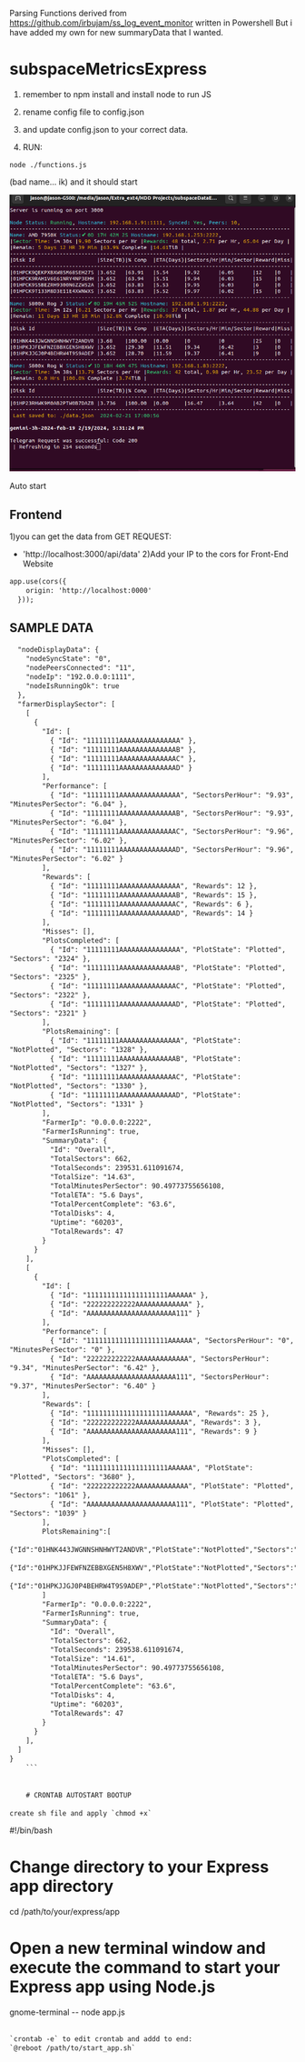 Parsing Functions derived from https://github.com/irbujam/ss_log_event_monitor written in Powershell
But i have added my own for new summaryData that I wanted.

# subspaceMetricsExpress

1) remember to npm install and install node to run JS

2) rename config file to  config.json
3) and update config.json to your correct data.

4) RUN: 
```
node ./functions.js
```
 (bad name... ik) and it should start
 
![CLI IMG](https://raw.githubusercontent.com/jw287962/subspaceMetricsExpress/main/CLI.png)
 
 Auto start
 
## Frontend
1)you can get the data from GET REQUEST: 
- 'http://localhost:3000/api/data'
2)Add your IP to the cors for Front-End Website
```
app.use(cors({
    origin: 'http://localhost:0000'
  }));
```

## SAMPLE DATA
```{
  "nodeDisplayData": {
    "nodeSyncState": "0",
    "nodePeersConnected": "11",
    "nodeIp": "192.0.0.0:1111",
    "nodeIsRunningOk": true
  },
  "farmerDisplaySector": [
    [
      {
        "Id": [
          { "Id": "11111111AAAAAAAAAAAAAAA" },
          { "Id": "11111111AAAAAAAAAAAAAAB" },
          { "Id": "11111111AAAAAAAAAAAAAAC" },
          { "Id": "11111111AAAAAAAAAAAAAAD" }
        ],
        "Performance": [
          { "Id": "11111111AAAAAAAAAAAAAAA", "SectorsPerHour": "9.93", "MinutesPerSector": "6.04" },
          { "Id": "11111111AAAAAAAAAAAAAAB", "SectorsPerHour": "9.93", "MinutesPerSector": "6.04" },
          { "Id": "11111111AAAAAAAAAAAAAAC", "SectorsPerHour": "9.96", "MinutesPerSector": "6.02" },
          { "Id": "11111111AAAAAAAAAAAAAAD", "SectorsPerHour": "9.96", "MinutesPerSector": "6.02" }
        ],
        "Rewards": [
          { "Id": "11111111AAAAAAAAAAAAAAA", "Rewards": 12 },
          { "Id": "11111111AAAAAAAAAAAAAAB", "Rewards": 15 },
          { "Id": "11111111AAAAAAAAAAAAAAC", "Rewards": 6 },
          { "Id": "11111111AAAAAAAAAAAAAAD", "Rewards": 14 }
        ],
        "Misses": [],
        "PlotsCompleted": [
          { "Id": "11111111AAAAAAAAAAAAAAA", "PlotState": "Plotted", "Sectors": "2324" },
          { "Id": "11111111AAAAAAAAAAAAAAB", "PlotState": "Plotted", "Sectors": "2325" },
          { "Id": "11111111AAAAAAAAAAAAAAC", "PlotState": "Plotted", "Sectors": "2322" },
          { "Id": "11111111AAAAAAAAAAAAAAD", "PlotState": "Plotted", "Sectors": "2321" }
        ],
        "PlotsRemaining": [
          { "Id": "11111111AAAAAAAAAAAAAAA", "PlotState": "NotPlotted", "Sectors": "1328" },
          { "Id": "11111111AAAAAAAAAAAAAAB", "PlotState": "NotPlotted", "Sectors": "1327" },
          { "Id": "11111111AAAAAAAAAAAAAAC", "PlotState": "NotPlotted", "Sectors": "1330" },
          { "Id": "11111111AAAAAAAAAAAAAAD", "PlotState": "NotPlotted", "Sectors": "1331" }
        ],
        "FarmerIp": "0.0.0.0:2222",
        "FarmerIsRunning": true,
        "SummaryData": {
          "Id": "Overall",
          "TotalSectors": 662,
          "TotalSeconds": 239531.611091674,
          "TotalSize": "14.63",
          "TotalMinutesPerSector": 90.49773755656108,
          "TotalETA": "5.6 Days",
          "TotalPercentComplete": "63.6",
          "TotalDisks": 4,
          "Uptime": "60203",
          "TotalRewards": 47
        }
      }
    ],
    [
      {
        "Id": [
          { "Id": "11111111111111111111AAAAAA" },
          { "Id": "222222222222AAAAAAAAAAAAA" },
          { "Id": "AAAAAAAAAAAAAAAAAAAAAA111" }
        ],
        "Performance": [
          { "Id": "11111111111111111111AAAAAA", "SectorsPerHour": "0", "MinutesPerSector": "0" },
          { "Id": "222222222222AAAAAAAAAAAAA", "SectorsPerHour": "9.34", "MinutesPerSector": "6.42" },
          { "Id": "AAAAAAAAAAAAAAAAAAAAAA111", "SectorsPerHour": "9.37", "MinutesPerSector": "6.40" }
        ],
        "Rewards": [
          { "Id": "11111111111111111111AAAAAA", "Rewards": 25 },
          { "Id": "222222222222AAAAAAAAAAAAA", "Rewards": 3 },
          { "Id": "AAAAAAAAAAAAAAAAAAAAAA111", "Rewards": 9 }
        ],
        "Misses": [],
        "PlotsCompleted": [
          { "Id": "11111111111111111111AAAAAA", "PlotState": "Plotted", "Sectors": "3680" },
          { "Id": "222222222222AAAAAAAAAAAAA", "PlotState": "Plotted", "Sectors": "1061" },
          { "Id": "AAAAAAAAAAAAAAAAAAAAAA111", "PlotState": "Plotted", "Sectors": "1039" }
        ],
        PlotsRemaining":[
          {"Id":"01HNK443JWGNNSHNHWYT2ANDVR","PlotState":"NotPlotted","Sectors":"0"},
          {"Id":"01HPKJJFEWFNZEBBXGEN5H8XWV","PlotState":"NotPlotted","Sectors":"2591"},
          {"Id":"01HPKJJGJ0P4BEHRW4T9S9ADEP","PlotState":"NotPlotted","Sectors":"2612"}
        ]
        "FarmerIp": "0.0.0.0:2222",
        "FarmerIsRunning": true,
        "SummaryData": {
          "Id": "Overall",
          "TotalSectors": 662,
          "TotalSeconds": 239538.611091674,
          "TotalSize": "14.61",
          "TotalMinutesPerSector": 90.49773755656108,
          "TotalETA": "5.6 Days",
          "TotalPercentComplete": "63.6",
          "TotalDisks": 4,
          "Uptime": "60203",
          "TotalRewards": 47
        }
      }
    ],
  ]
}
    ```
    
    
    # CRONTAB AUTOSTART BOOTUP

create sh file and apply `chmod +x`
``` 
 #!/bin/bash

# Change directory to your Express app directory
cd /path/to/your/express/app

# Open a new terminal window and execute the command to start your Express app using Node.js
gnome-terminal -- node app.js
```

`crontab -e` to edit crontab and addd to end:
`@reboot /path/to/start_app.sh`

